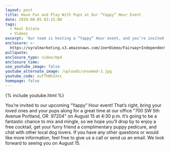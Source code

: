 ```yaml
---
layout: post
title: Have Fun and Play With Pups at Our “Yappy” Hour Event
date: 2019-08-05 03:15:00
tags:
  - Real Estate
  - Videos
excerpt: 'Our team is hosting a “Yappy” Hour event, and you’re invited!'
enclosure: >-
  https://vyralmarketing.s3.amazonaws.com/Joe+Dimeo/Fairway+Independent+Mortgage+Corporation+-+Joe+Dimeo+_+Play+With+Pups+at+Our+Yappy+Hour.mp4
pullquote:
enclosure_type: video/mp4
enclosure_time:
use_youtube_image: false
youtube_alternate_image: /uploads/unnamed-2.jpg
youtube_code: ouTfhWh1Xsc
homepage: false
---
```


{% include youtube.html %}

You’re invited to our upcoming “Yappy” Hour event\! That’s right, bring your loved ones and your pups along for a great time at our office "700 SW 5th Avenue Portland, OR &nbsp;97204" on August 15 at 4:30 p.m. It’s going to be a fantastic chance to mix and mingle, so we hope you’ll drop by to enjoy a free cocktail, get your furry friend a complimentary puppy pedicure, and chat with other local dog lovers. If you have any other questions or would like more information, feel free to give us a call or send us an email. We look forward to seeing you on August 15.&nbsp;
